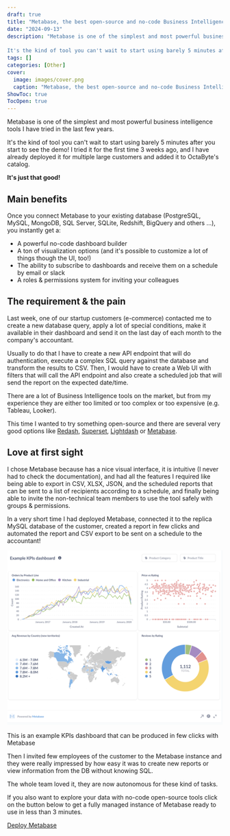 ```yaml
---
draft: true
title: "Metabase, the best open-source and no-code Business Intelligence tool"
date: "2024-09-13"
description: "Metabase is one of the simplest and most powerful business intelligence tools I have tried in the last few years.

It's the kind of tool you can't wait to start using barely 5 minutes after you start to see the demo! I tried it for the"
tags: []
categories: [Other]
cover:
  image: images/cover.png
  caption: "Metabase, the best open-source and no-code Business Intelligence tool"
ShowToc: true
TocOpen: true
---
```



Metabase is one of the simplest and most powerful business intelligence tools I have tried in the last few years. 

It's the kind of tool you can't wait to start using barely 5 minutes after you start to see the demo! I tried it for the first time 3 weeks ago, and I have already deployed it for multiple large customers and added it to OctaByte's catalog. 

**It's just that good!**

## Main benefits

Once you connect Metabase to your existing database (PostgreSQL, MySQL, MongoDB, SQL Server, SQLite, Redshift, BigQuery and others ...), you instantly get a:

* A powerful no\-code dashboard builder
* A ton of visualization options (and it's possible to customize a lot of things though the UI, too!)
* The ability to subscribe to dashboards and receive them on a schedule by email or slack
* A roles \& permissions system for inviting your colleagues

## The requirement \& the pain

Last week, one of our startup customers (e\-commerce) contacted me to create a new database query, apply a lot of special conditions, make it available in their dashboard and send it on the last day of each month to the company's accountant. 

Usually to do that I have to create a new API endpoint that will do authentication, execute a complex SQL query against the database and transform the results to CSV. Then, I would have to create a Web UI with filters that will call the API endpoint and also create a scheduled job that will send the report on the expected date/time.

There are a lot of Business Intelligence tools on the market, but from my experience they are either too limited or too complex or too expensive (e.g. Tableau, Looker).

This time I wanted to try something open\-source and there are several very good options like [Redash](https://octabyte.io/open-source/redash?ref=blog.octabyte.io), [Superset](https://octabyte.io/open-source/superset?ref=blog.octabyte.io), [Lightdash](https://octabyte.io/open-source/lightdash?ref=blog.octabyte.io) or [Metabase](https://octabyte.io/open-source/metabase?ref=blog.octabyte.io).

## Love at first sight

I chose Metabase because has a nice visual interface, it is intuitive (I never had to check the documentation), and had all the features I required like being able to export in CSV, XLSX, JSON, and the scheduled reports that can be sent to a list of recipients according to a schedule, and finally being able to invite the non\-technical team members to use the tool safely with groups \& permissions.

In a very short time I had deployed Metabase, connected it to the replica MySQL database of the customer, created a report in few clicks and automated the report and CSV export to be sent on a schedule to the accountant! 

![](images/powered-by-metabase.png)

This is an example KPIs dashboard that can be produced in few clicks with Metabase

Then I invited few employees of the customer to the Metabase instance and they were really impressed by how easy it was to create new reports or view information from the DB without knowing SQL.

The whole team loved it, they are now autonomous for these kind of tasks.

If you also want to explore your data with no\-code open\-source tools click on the button below to get a fully managed instance of Metabase ready to use in less than 3 minutes. 

[Deploy Metabase](https://dash.elest.io/deploy?soft=Metabase&id=87&ref=blog.octabyte.io)

